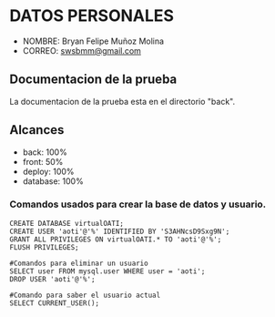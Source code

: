 # DATOS PERSONALES
- NOMBRE: Bryan Felipe Muñoz Molina
- CORREO: swsbmm@gmail.com

## Documentacion de la prueba

La documentacion de la prueba esta en el directorio "back".

## Alcances

- back: 100%
- front: 50%
- deploy: 100%
- database: 100%

### Comandos usados para crear la base de datos y usuario.

    CREATE DATABASE virtualOATI;
    CREATE USER 'aoti'@'%' IDENTIFIED BY 'S3AHNcsD9Sxg9N';
    GRANT ALL PRIVILEGES ON virtualOATI.* TO 'aoti'@'%';
    FLUSH PRIVILEGES;

    #Comandos para eliminar un usuario
    SELECT user FROM mysql.user WHERE user = 'aoti';
    DROP USER 'aoti'@'%';

    #Comando para saber el usuario actual
    SELECT CURRENT_USER();
